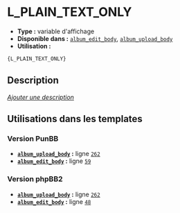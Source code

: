 # L_PLAIN_TEXT_ONLY
* __Type :__ variable d'affichage
* __Disponible dans :__ [`album_edit_body`](../tpl/var/album_edit_body.md), [`album_upload_body`](../tpl/var/album_upload_body.md)
* __Utilisation :__

```html
{L_PLAIN_TEXT_ONLY}
```

## Description
[*Ajouter une description*](https://fa-tvars.appspot.com/var/L_PLAIN_TEXT_ONLY)

## Utilisations dans les templates

### Version PunBB
* __[`album_upload_body`](../tpl/var/album_upload_body.md#readme) :__ ligne [`262`](../tpl/src/punbb/album_upload_body.tpl#L262)
* __[`album_edit_body`](../tpl/var/album_edit_body.md#readme) :__ ligne [`59`](../tpl/src/punbb/album_edit_body.tpl#L59)

### Version phpBB2
* __[`album_upload_body`](../tpl/var/album_upload_body.md#readme) :__ ligne [`262`](../tpl/src/subsilver/album_upload_body.tpl#L262)
* __[`album_edit_body`](../tpl/var/album_edit_body.md#readme) :__ ligne [`48`](../tpl/src/subsilver/album_edit_body.tpl#L48)